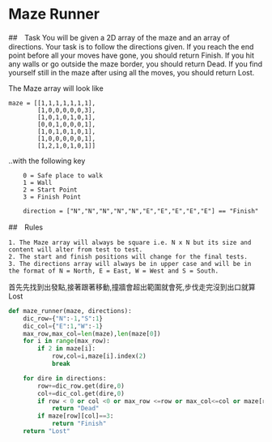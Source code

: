 # Maze Runner

##　Task
You will be given a 2D array of the maze and an array of directions. Your task is to follow the directions given. If you reach the end point before all your moves have gone, you should return Finish. If you hit any walls or go outside the maze border, you should return Dead. If you find yourself still in the maze after using all the moves, you should return Lost.</br>

The Maze array will look like</br>

```
maze = [[1,1,1,1,1,1,1],
        [1,0,0,0,0,0,3],
        [1,0,1,0,1,0,1],
        [0,0,1,0,0,0,1],
        [1,0,1,0,1,0,1],
        [1,0,0,0,0,0,1],
        [1,2,1,0,1,0,1]]
```

..with the following key

```
 	0 = Safe place to walk
    1 = Wall
    2 = Start Point
    3 = Finish Point
```

```
    direction = ["N","N","N","N","N","E","E","E","E","E"] == "Finish"
```

##　Rules
```
1. The Maze array will always be square i.e. N x N but its size and content will alter from test to test.
2. The start and finish positions will change for the final tests.
3. The directions array will always be in upper case and will be in the format of N = North, E = East, W = West and S = South.
```  


<sol>首先先找到出發點,接著跟著移動,撞牆會超出範圍就會死,步伐走完沒到出口就算Lost
```python
def maze_runner(maze, directions):
    dic_row={"N":-1,"S":1}
    dic_col={"E":1,"W":-1}
    max_row,max_col=len(maze),len(maze[0])   
    for i in range(max_row):        
        if 2 in maze[i]:            
            row,col=i,maze[i].index(2)
            break  

    for dire in directions:
        row+=dic_row.get(dire,0)
        col+=dic_col.get(dire,0)    
        if row < 0 or col <0 or max_row <=row or max_col<=col or maze[row][col]==1: 
            return "Dead"   
        if maze[row][col]==3:
            return "Finish"
    return "Lost"


```
